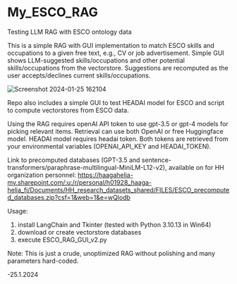 # My_ESCO_RAG
Testing LLM RAG with ESCO ontology data

This is a simple RAG with GUI implementation to match ESCO skills and occupations to a given free text, e.g., CV or job advertisement. Simple GUI shows LLM-suggested skills/occupations and other potential skills/occupations from the vectorstore. Suggestions are recomputed as the user accepts/declines current skills/occupations.

![Screenshot 2024-01-25 162104](https://github.com/kauttoj/My_ESCO_RAG/assets/17804946/1453ce60-5ffe-439a-9c2c-301e13658611)

Repo also includes a simple GUI to test HEADAI model for ESCO and script to compute vectorstores from ESCO data.

Using the RAG requires openAI API token to use gpt-3.5 or gpt-4 models for picking relevant items. Retrieval can use both OpenAI or free Huggingface model. HEADAI model requires headai token. Both tokens are retrieved from your environmental variables (OPENAI_API_KEY and HEADAI_TOKEN).

Link to precomputed databases (GPT-3.5 and sentence-transformers/paraphrase-multilingual-MiniLM-L12-v2), available on for HH organization personnel: https://haagahelia-my.sharepoint.com/:u:/r/personal/h01928_haaga-helia_fi/Documents/HH_research_datasets_shared/FILES/ESCO_precomputed_databases.zip?csf=1&web=1&e=wQlodb 

Usage:
  1. install LangChain and Tkinter (tested with Python 3.10.13 in Win64)
  2. download or create vectorstore databases
  3. execute ESCO_RAG_GUI_v2.py

Note: This is just a crude, unoptimized RAG without polishing and many parameters hard-coded.

-25.1.2024
